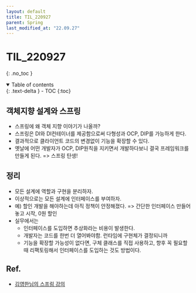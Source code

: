 ```yaml
---
layout: default
title: TIL_220927
parent: Spring
last_modified_at: "22.09.27"
---
```


# TIL_220927
{: .no_toc }

<details open markdown="block">
  <summary>
    Table of contents
  </summary>
  {: .text-delta }
- TOC
{:toc}
</details>

## 객체지향 설계와 스프링
- 스프링에 왜 객체 지향 이야기가 나올까?
- 스프링은 DI와 DI컨테이너를 제공함으로써 다형성과 OCP, DIP를 가능하게 한다.
- 결과적으로 클라이언트 코드의 변경없이 기능을 확장할 수 있다.
- 옛날에 어떤 개발자가 OCP, DIP원칙을 지키면서 개발하다보니 결국 프레임워크를 만들게 된다. => 스프링 탄생!

## 정리
- 모든 설계에 역할과 구현을 분리하자.
- 이상적으로는 모든 설계에 인터페이스를 부여하자.
- 예) 할인 개발을 해야하는데 아직 정책이 안정해졌다. => 간단한 인터페이스 만들어놓고 시작, 0원 할인
- 실무에서는
  - 인터페이스를 도입하면 추상화라는 비용이 발생한다.
  - 개발자는 코드를 한번 더 열어봐야함. 런타임에 구현체가 결정되니까
  - 기능을 확장할 가능성이 없다면, 구체 클래스를 직접 사용하고, 향후 꼭 필요할 때 리팩토링해서 인터페이스를 도입하는 것도 방법이다.


## Ref.
- <a href="https://www.inflearn.com/course/%EC%8A%A4%ED%94%84%EB%A7%81-%ED%95%B5%EC%8B%AC-%EC%9B%90%EB%A6%AC-%EA%B8%B0%EB%B3%B8%ED%8E%B8/dashboard">김영한님의 스프링 강의</a>
